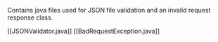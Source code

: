 Contains java files used for JSON file validation and an invalid request response class.

[[JSONValidator.java]]
[[BadRequestException.java]]